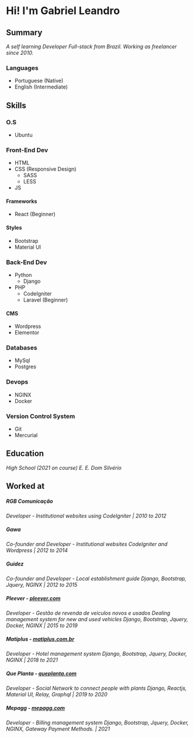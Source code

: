 # Hi! I'm Gabriel Leandro

## Summary

_A self learning Developer Full-stack from Brazil.
Working as freelancer since 2010._

### Languages
* Portuguese (Native)
* English (Intermediate)

## Skills

### O.S
* Ubuntu

### Front-End Dev
* HTML
* CSS (Responsive Design)
  * SASS
  * LESS
* JS
#### Frameworks
* React (Beginner)
#### Styles
* Bootstrap
* Material UI

### Back-End Dev
* Python
  * Django
* PHP
  * CodeIgniter
  * Laravel (Beginner)
#### CMS
  * Wordpress
  * Elementor

### Databases
* MySql
* Postgres

### Devops
* NGINX
* Docker

### Version Control System
* Git
* Mercurial

## Education

_High School (2021 on course)
E. E. Dom Silvério_

## Worked at

##### RGB Comunicação
_Developer - Institutional websites using CodeIgniter | 2010 to 2012_

##### Gawa
_Co-founder and Developer - Institutional websites
CodeIgniter and Wordpress | 2012 to 2014_

##### Guidez
_Co-founder and Developer - Local establishment guide 
Django, Bootstrap, Jquery, NGINX | 2012 to 2015_

##### Pleever - [pleever.com](pleever.com)
_Developer - Gestão de revenda de veiculos novos e usados
Dealing management system for new and used vehicles 
Django, Bootstrap, Jquery, Docker, NGINX | 2015 to 2019_ 

##### Matiplus - [matiplus.com.br](matiplus.com.br)
_Developer - Hotel management system
Django, Bootstrap, Jquery, Docker, NGINX | 2018 to 2021_

##### Que Planta - [queplanta.com](queplanta.com)
_Developer - Social Network to connect people with plants
Django, Reactjs, Material UI, Relay, Graphql | 2019 to 2020_

##### Mepagg - [mepagg.com](mepagg.com)
_Developer - Billing management system
Django, Bootstrap, Jquery, Docker, NGINX, Gateway Payment Methods. | 2021_
